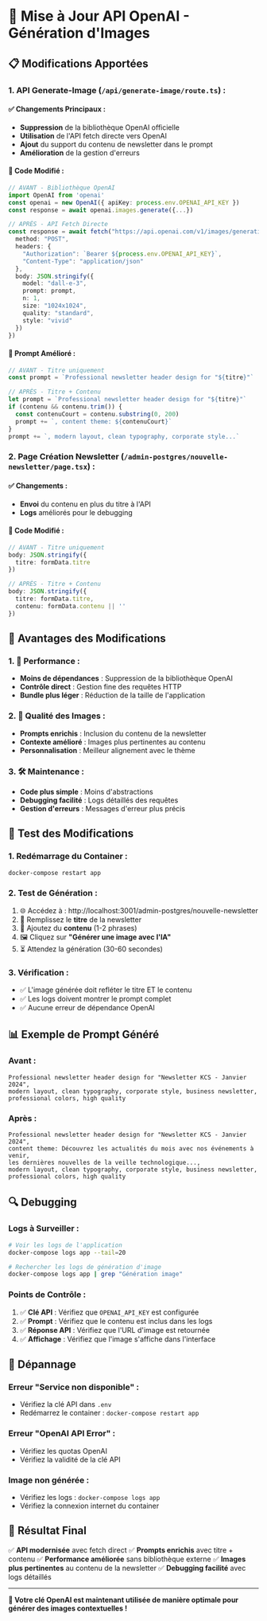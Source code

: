 # 🚀 Mise à Jour API OpenAI - Génération d'Images

## 📋 Modifications Apportées

### **1. API Generate-Image (`/api/generate-image/route.ts`) :**

#### **✅ Changements Principaux :**
- **Suppression** de la bibliothèque OpenAI officielle
- **Utilisation** de l'API fetch directe vers OpenAI
- **Ajout** du support du contenu de newsletter dans le prompt
- **Amélioration** de la gestion d'erreurs

#### **🔧 Code Modifié :**
```typescript
// AVANT - Bibliothèque OpenAI
import OpenAI from 'openai'
const openai = new OpenAI({ apiKey: process.env.OPENAI_API_KEY })
const response = await openai.images.generate({...})

// APRÈS - API Fetch Directe
const response = await fetch("https://api.openai.com/v1/images/generations", {
  method: "POST",
  headers: {
    "Authorization": `Bearer ${process.env.OPENAI_API_KEY}`,
    "Content-Type": "application/json"
  },
  body: JSON.stringify({
    model: "dall-e-3",
    prompt: prompt,
    n: 1,
    size: "1024x1024",
    quality: "standard",
    style: "vivid"
  })
})
```

#### **🎨 Prompt Amélioré :**
```typescript
// AVANT - Titre uniquement
const prompt = `Professional newsletter header design for "${titre}"`

// APRÈS - Titre + Contenu
let prompt = `Professional newsletter header design for "${titre}"`
if (contenu && contenu.trim()) {
  const contenuCourt = contenu.substring(0, 200)
  prompt += `, content theme: ${contenuCourt}`
}
prompt += `, modern layout, clean typography, corporate style...`
```

### **2. Page Création Newsletter (`/admin-postgres/nouvelle-newsletter/page.tsx`) :**

#### **✅ Changements :**
- **Envoi** du contenu en plus du titre à l'API
- **Logs** améliorés pour le debugging

#### **🔧 Code Modifié :**
```typescript
// AVANT - Titre uniquement
body: JSON.stringify({
  titre: formData.titre
})

// APRÈS - Titre + Contenu
body: JSON.stringify({
  titre: formData.titre,
  contenu: formData.contenu || ''
})
```

## 🎯 Avantages des Modifications

### **1. 🚀 Performance :**
- **Moins de dépendances** : Suppression de la bibliothèque OpenAI
- **Contrôle direct** : Gestion fine des requêtes HTTP
- **Bundle plus léger** : Réduction de la taille de l'application

### **2. 🎨 Qualité des Images :**
- **Prompts enrichis** : Inclusion du contenu de la newsletter
- **Contexte amélioré** : Images plus pertinentes au contenu
- **Personnalisation** : Meilleur alignement avec le thème

### **3. 🛠️ Maintenance :**
- **Code plus simple** : Moins d'abstractions
- **Debugging facilité** : Logs détaillés des requêtes
- **Gestion d'erreurs** : Messages d'erreur plus précis

## 🧪 Test des Modifications

### **1. Redémarrage du Container :**
```bash
docker-compose restart app
```

### **2. Test de Génération :**
1. 🌐 Accédez à : http://localhost:3001/admin-postgres/nouvelle-newsletter
2. 📝 Remplissez le **titre** de la newsletter
3. 📄 Ajoutez du **contenu** (1-2 phrases)
4. 🖼️ Cliquez sur **"Générer une image avec l'IA"**
5. ⏳ Attendez la génération (30-60 secondes)

### **3. Vérification :**
- ✅ L'image générée doit refléter le titre ET le contenu
- ✅ Les logs doivent montrer le prompt complet
- ✅ Aucune erreur de dépendance OpenAI

## 📊 Exemple de Prompt Généré

### **Avant :**
```
Professional newsletter header design for "Newsletter KCS - Janvier 2024", 
modern layout, clean typography, corporate style, business newsletter, 
professional colors, high quality
```

### **Après :**
```
Professional newsletter header design for "Newsletter KCS - Janvier 2024", 
content theme: Découvrez les actualités du mois avec nos événements à venir, 
les dernières nouvelles de la veille technologique..., 
modern layout, clean typography, corporate style, business newsletter, 
professional colors, high quality
```

## 🔍 Debugging

### **Logs à Surveiller :**
```bash
# Voir les logs de l'application
docker-compose logs app --tail=20

# Rechercher les logs de génération d'image
docker-compose logs app | grep "Génération image"
```

### **Points de Contrôle :**
1. ✅ **Clé API** : Vérifiez que `OPENAI_API_KEY` est configurée
2. ✅ **Prompt** : Vérifiez que le contenu est inclus dans les logs
3. ✅ **Réponse API** : Vérifiez que l'URL d'image est retournée
4. ✅ **Affichage** : Vérifiez que l'image s'affiche dans l'interface

## 🚨 Dépannage

### **Erreur "Service non disponible" :**
- Vérifiez la clé API dans `.env`
- Redémarrez le container : `docker-compose restart app`

### **Erreur "OpenAI API Error" :**
- Vérifiez les quotas OpenAI
- Vérifiez la validité de la clé API

### **Image non générée :**
- Vérifiez les logs : `docker-compose logs app`
- Vérifiez la connexion internet du container

## 🎉 Résultat Final

✅ **API modernisée** avec fetch direct
✅ **Prompts enrichis** avec titre + contenu
✅ **Performance améliorée** sans bibliothèque externe
✅ **Images plus pertinentes** au contenu de la newsletter
✅ **Debugging facilité** avec logs détaillés

---

**🔑 Votre clé OpenAI est maintenant utilisée de manière optimale pour générer des images contextuelles !**
